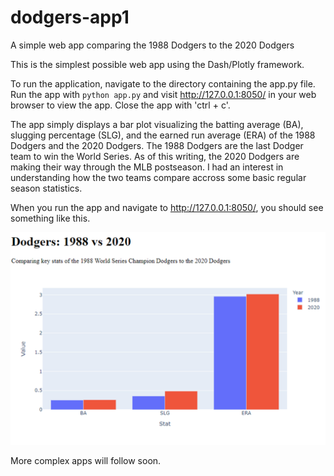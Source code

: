 # dodgers-app1
A simple web app comparing the 1988 Dodgers to the 2020 Dodgers

This is the simplest possible web app using the Dash/Plotly framework. 

To run the application, navigate to the directory containing the app.py file. Run the app with `python app.py` and
visit http://127.0.0.1:8050/ in your web browser to view the app. Close the app with 'ctrl + c'.

The app simply displays a bar plot visualizing the batting average (BA), slugging percentage (SLG), and the
earned run average (ERA) of the 1988 Dodgers and the 2020 Dodgers. The 1988 Dodgers are the last Dodger team to win
the World Series. As of this writing, the 2020 Dodgers are making their way through the MLB postseason. I had
an interest in understanding how the two teams compare accross some basic regular season statistics.

When you run the app and navigate to http://127.0.0.1:8050/, you should see something like this.

![alt text here](img/img_dashboard_LAD1.png)

More complex apps will follow soon.